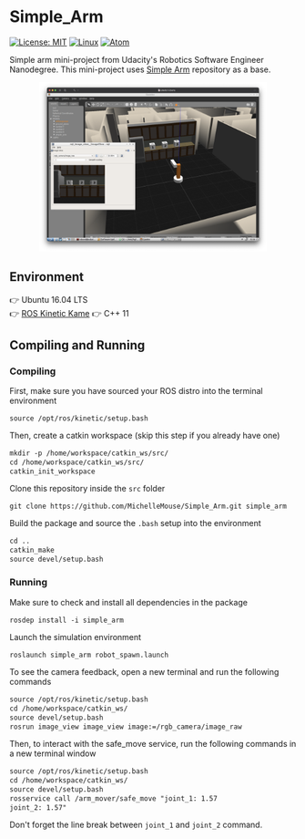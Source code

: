 # Simple_Arm
[![License: MIT](https://img.shields.io/badge/License-MIT-yellow.svg)](https://opensource.org/licenses/MIT) [![Linux](https://svgshare.com/i/Zhy.svg)](https://svgshare.com/i/Zhy.svg) [![Atom](https://badgen.net/badge/icon/atom?icon=atom&label)](https://atom.io)  

Simple arm mini-project from Udacity's Robotics Software Engineer Nanodegree. This mini-project uses [Simple Arm](https://github.com/udacity/RoboND-simple_arm/tree/first_interaction) repository as a base.  

<p align="center"><img src="src/simple_arm/images/gazebo_sim.png" alt="Gazebo simulation of simple_arm node" width="400" /></p>

## Environment
👉 Ubuntu 16.04 LTS  
👉 [ROS Kinetic Kame](http://wiki.ros.org/kinetic)
👉 C++ 11   

## Compiling and Running
### Compiling
First, make sure you have sourced your ROS distro into the terminal environment  
```
source /opt/ros/kinetic/setup.bash
```

Then, create a catkin workspace (skip this step if you already have one)  
```
mkdir -p /home/workspace/catkin_ws/src/
cd /home/workspace/catkin_ws/src/
catkin_init_workspace
```

Clone this repository inside the `src` folder  
```
git clone https://github.com/MichelleMouse/Simple_Arm.git simple_arm
```

Build the package and source the `.bash` setup into the environment  
```
cd ..
catkin_make
source devel/setup.bash
```

### Running
Make sure to check and install all dependencies in the package  
```
rosdep install -i simple_arm
```

Launch the simulation environment  
```
roslaunch simple_arm robot_spawn.launch
```

To see the camera feedback, open a new terminal and run the following commands   
```
source /opt/ros/kinetic/setup.bash
cd /home/workspace/catkin_ws/
source devel/setup.bash
rosrun image_view image_view image:=/rgb_camera/image_raw
```

Then, to interact with the safe_move service, run the following commands in a new terminal window  
```
source /opt/ros/kinetic/setup.bash
cd /home/workspace/catkin_ws/
source devel/setup.bash
rosservice call /arm_mover/safe_move "joint_1: 1.57
joint_2: 1.57"
```

Don't forget the line break between `joint_1` and `joint_2` command.
